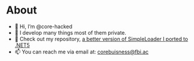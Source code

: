# About

 - 👋 Hi, I’m @core-hacked
- 👀 I develop many things most of them private.
- 💞️ Check out my repository, [a better version of SimpleLoader I ported to .NET5](https://github.com/core-hacked/SimpleLoader-dotNet5-Port)
- 📫 You can reach me via email at: corebuisness@fbi.ac
